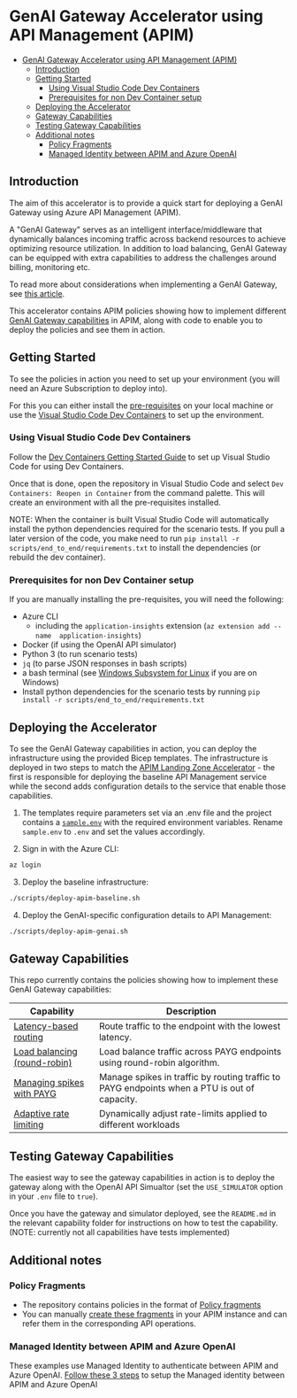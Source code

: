 # GenAI Gateway Accelerator using API Management (APIM)

- [GenAI Gateway Accelerator using API Management (APIM)](#genai-gateway-accelerator-using-api-management-apim)
	- [Introduction](#introduction)
	- [Getting Started](#getting-started)
		- [Using Visual Studio Code Dev Containers](#using-visual-studio-code-dev-containers)
		- [Prerequisites for non Dev Container setup](#prerequisites-for-non-dev-container-setup)
	- [Deploying the Accelerator](#deploying-the-accelerator)
	- [Gateway Capabilities](#gateway-capabilities)
	- [Testing Gateway Capabilities](#testing-gateway-capabilities)
	- [Additional notes](#additional-notes)
		- [Policy Fragments](#policy-fragments)
		- [Managed Identity between APIM and Azure OpenAI](#managed-identity-between-apim-and-azure-openai)


## Introduction

The aim of this accelerator is to provide a quick start for deploying a GenAI Gateway using Azure API Management (APIM). 

A "GenAI Gateway" serves as an intelligent interface/middleware that dynamically balances incoming traffic across backend resources to achieve optimizing resource utilization. In addition to load balancing, GenAI Gateway can be equipped with extra capabilities to address the challenges around billing, monitoring etc.

To read more about considerations when implementing a GenAI Gateway, see [this article](https://learn.microsoft.com/ai/playbook/technology-guidance/generative-ai/dev-starters/genai-gateway/).

This accelerator contains APIM policies showing how to implement different [GenAI Gateway capabilities](#gateway-capabilities) in APIM, along with code to enable you to deploy the policies and see them in action.

## Getting Started

To see the policies in action you need to set up your environment (you will need an Azure Subscription to deploy into).

For this you can either install the [pre-requisites](#prerequisites) on your local machine or use the [Visual Studio Code Dev Containers](#using-visual-studio-code-dev-containers) to set up the environment.

### Using Visual Studio Code Dev Containers

Follow the [Dev Containers Getting Started Guide](https://code.visualstudio.com/docs/devcontainers/containers) to set up Visual Studio Code for using Dev Containers.

Once that is done, open the repository in Visual Studio Code and select `Dev Containers: Reopen in Container` from the command palette.
This will create an environment with all the pre-requisites installed.

NOTE: When the container is built Visual Studio Code will automatically install the python dependencies required for the scenario tests. If you pull a later version of the code, you make need to run `pip install -r scripts/end_to_end/requirements.txt` to install the dependencies (or rebuild the dev container).

### Prerequisites for non Dev Container setup

If you are manually installing the pre-requisites, you will need the following:

- Azure CLI
  - including the `application-insights` extension (`az extension add --name  application-insights`)
- Docker (if using the OpenAI API simulator)
- Python 3 (to run scenario tests)
- `jq` (to parse JSON responses in bash scripts)
- a bash terminal (see [Windows Subsystem for Linux](https://learn.microsoft.com/en-us/windows/wsl/install) if you are on Windows)
- Install python dependencies for the scenario tests by running `pip install -r scripts/end_to_end/requirements.txt`

## Deploying the Accelerator

To see the GenAI Gateway capabilities in action, you can deploy the infrastructure using the provided Bicep templates. The infrastructure is deployed in two steps to match the [APIM Landing Zone Accelerator](https://github.com/Azure/apim-landing-zone-accelerator/blob/feat-apim-v2/scenarios/scripts/deploy-apim-baseline.sh) - the first is responsible for deploying the baseline API Management service while the second adds configuration details to the service that enable those capabilities.  

1. The templates require parameters set via an .env file and the project contains a [`sample.env`](./sample.env) with the required environment variables. Rename `sample.env` to `.env` and set the values accordingly.

2. Sign in with the Azure CLI:

```bash
az login
```

3. Deploy the baseline infrastructure:

```bash
./scripts/deploy-apim-baseline.sh
```

4. Deploy the GenAI-specific configuration details to API Management:

```bash
./scripts/deploy-apim-genai.sh
```


## Gateway Capabilities

This repo currently contains the policies showing how to implement these GenAI Gateway capabilities:

| Capability                                                                      | Description                                                             |
| ------------------------------------------------------------------------------- | ----------------------------------------------------------------------- |
| [Latency-based routing](./capabilities/latency-routing/README.md) | Route traffic to the endpoint with the lowest latency. |
| [Load balancing (round-robin)](./capabilities/load-balancing-round-robin/Readme.md) | Load balance traffic across PAYG endpoints using round-robin algorithm. |
| [Managing spikes with PAYG](./capabilities/manage-spikes-with-payg/README.md) | Manage spikes in traffic by routing traffic to PAYG endpoints when a PTU is out of capacity. |
| [Adaptive rate limiting](./capabilities/rate-limiting/README.md) | Dynamically adjust rate-limits applied to different workloads|

## Testing Gateway Capabilities

The easiest way to see the gateway capabilities in action is to deploy the gateway along with the OpenAI API Simualtor (set the `USE_SIMULATOR` option in your `.env` file to `true`).

Once you have the gateway and simulator deployed, see the `README.md` in the relevant capability folder for instructions on how to test the capability. (NOTE: currently not all capabilities have tests implemented)

## Additional notes

### Policy Fragments

- The repository contains policies in the format of [Policy fragments](https://learn.microsoft.com/en-us/azure/api-management/policy-fragments)
- You can manually [create these fragments](https://learn.microsoft.com/en-us/azure/api-management/policy-fragments#create-a-policy-fragment) in your APIM instance and can refer them in the corresponding API operations.

### Managed Identity between APIM and Azure OpenAI

These examples use Managed Identity to authenticate between APIM and Azure OpenAI. [Follow these 3 steps](https://learn.microsoft.com/en-us/azure/api-management/api-management-authenticate-authorize-azure-openai#authenticate-with-managed-identity) to setup the Managed identity between APIM and Azure OpenAI

